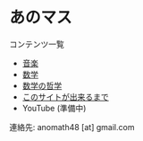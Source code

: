 あのマス
===

コンテンツ一覧
* [音楽](https://anomath.github.io/AnoMath/music/home)
* [数学](https://anomath.github.io/AnoMath/math/home)
* [数学の哲学](https://anomath.github.io/AnoMath/philosophy/home)
* [このサイトが出来るまで](https://anomath.github.io/AnoMath/diary/home)
* YouTube (準備中)

連絡先: anomath48 [at] gmail.com